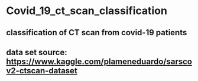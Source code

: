 # Covid_19_ct_scan_classification
## classification of CT scan from covid-19 patients 
## data set source: https://www.kaggle.com/plameneduardo/sarscov2-ctscan-dataset
